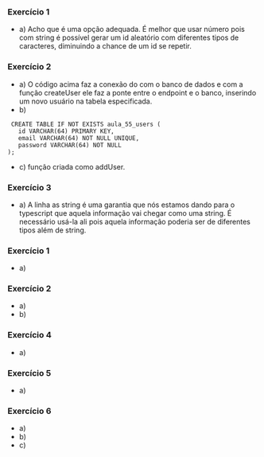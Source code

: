 ### Exercício 1
* a) Acho que é uma opção adequada. É melhor que usar número pois com string é possível gerar um id aleatório com diferentes tipos de caracteres, diminuindo a chance de um id se repetir.

### Exercício 2
* a) O código acima faz a conexão do com o banco de dados e com a função createUser ele faz a ponte entre o endpoint e o banco, inserindo um novo usuário na tabela especificada.
* b) 
 ```
  CREATE TABLE IF NOT EXISTS aula_55_users (
    id VARCHAR(64) PRIMARY KEY,
    email VARCHAR(64) NOT NULL UNIQUE,
    password VARCHAR(64) NOT NULL
);
```
* c) função criada como addUser.
### Exercício 3
* a) A linha as string é uma garantia que nós estamos dando para o typescript que aquela informação vai chegar como uma string. É necessário usá-la ali pois aquela informação poderia ser de diferentes tipos além de string.

### Exercício 1
* a) 
### Exercício 2
* a) 
* b) 
### Exercício 4
* a) 
### Exercício 5
* a) 
### Exercício 6
* a) 
* b) 
* c) 
